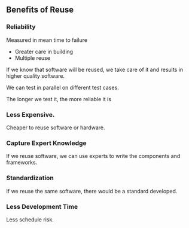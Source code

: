 ## Benefits of Reuse

### Reliability
Measured in mean time to failure

- Greater care in building
- Multiple reuse

If we know that software will be reused, we take care of it and results in higher quality software.

We can test in parallel on different test cases.

The longer we test it, the more reliable it is

### Less Expensive.

Cheaper to reuse software or hardware.

### Capture Expert Knowledge

If we reuse software, we can use experts to write the components and frameworks.

### Standardization

If we reuse the same software, there would be a standard developed.

### Less Development Time

Less schedule risk.

